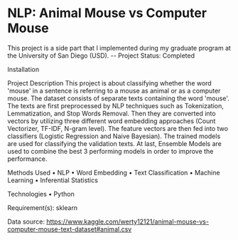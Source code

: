 # NLP: Animal Mouse vs Computer Mouse
This project is a side part that I implemented during my graduate program at the University of San Diego (USD). 
-- Project Status: Completed

Installation

  
Project Description
This project is about classifying whether the word 'mouse' in a sentence is referring to a mouse as animal or as a computer mouse. The dataset consists of separate texts containing the word 'mouse'. The texts are first preprocessed by NLP techniques such as Tokenization, Lemmatization, and Stop Words Removal. Then they are converted into vectors by utilizing three different word embedding approaches (Count Vectorizer, TF-IDF, N-gram level). The feature vectors are then fed into two classifiers (Logistic Regression and Naive Bayesian). The trained models are used for classifying the validation texts. At last, Ensemble Models are used to combine the best 3 performing models in order to improve the performance.


Methods Used
•	NLP
•	Word Embedding
•	Text Classification
•	Machine Learning
•	Inferential Statistics

Technologies
•	Python


Requirement(s): sklearn

Data source: https://www.kaggle.com/werty12121/animal-mouse-vs-computer-mouse-text-dataset#animal.csv

